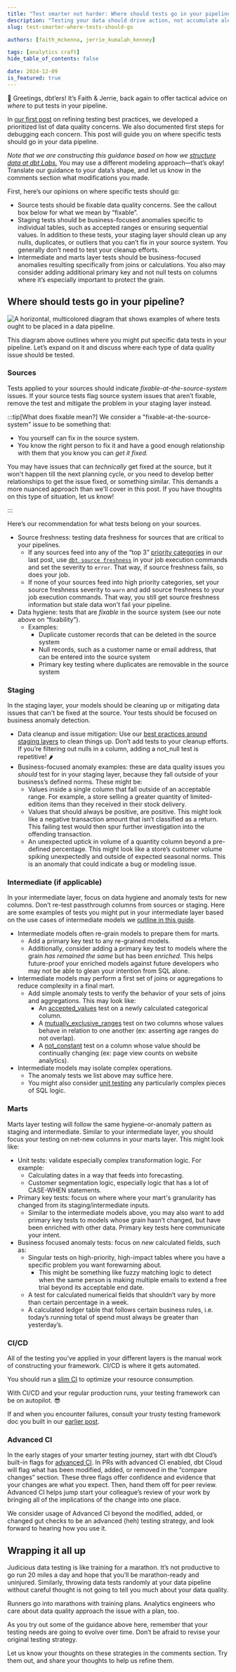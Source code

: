 ```yaml
---
title: "Test smarter not harder: Where should tests go in your pipeline?"
description: "Testing your data should drive action, not accumulate alerts. We take our testing framework developed in our last post and make recommendations for where tests ought to go at each transformation stage."
slug: test-smarter-where-tests-should-go

authors: [faith_mckenna, jerrie_kumalah_kenney]

tags: [analytics craft]
hide_table_of_contents: false

date: 2024-12-09
is_featured: true
---
```


👋 Greetings, dbt’ers! It’s Faith & Jerrie, back again to offer tactical advice on *where* to put tests in your pipeline.

In [our first post](/blog/test-smarter-not-harder) on refining testing best practices, we developed a prioritized list of data quality concerns. We also documented first steps for debugging each concern. This post will guide you on where specific tests should go in your data pipeline.

*Note that we are constructing this guidance based on how we [structure data at dbt Labs.](/best-practices/how-we-structure/1-guide-overview#guide-structure-overview)* You may use a different modeling approach—that’s okay! Translate our guidance to your data’s shape, and let us know in the comments section what modifications you made. 

First, here’s our opinions on where specific tests should go:

- Source tests should be fixable data quality concerns. See the callout box below for what we mean by “fixable”.
- Staging tests should be business-focused anomalies specific to individual tables, such as accepted ranges or ensuring sequential values. In addition to these tests, your staging layer should clean up any nulls, duplicates, or outliers that you can’t fix in your source system. You generally don’t need to test your cleanup efforts.
- Intermediate and marts layer tests should be business-focused anomalies resulting specifically from joins or calculations.  You also may consider adding additional primary key and not null tests on columns where it’s especially important to protect the grain.

<!--truncate-->

## Where should tests go in your pipeline?

![A horizontal, multicolored diagram that shows examples of where tests ought to be placed in a data pipeline.](/img/blog/2024-11-27-test-smarter-part-2/testing_pipeline.png)

This diagram above outlines where you might put specific data tests in your pipeline. Let’s expand on it and discuss where each type of data quality issue should be tested. 

### Sources

Tests applied to your sources should indicate *fixable-at-the-source-system* issues. If your source tests flag source system issues that aren’t fixable, remove the test and mitigate the problem in your staging layer instead. 

:::tip[What does fixable mean?]
We consider a "fixable-at-the-source-system" issue to be something that:

- You yourself can fix in the source system.
- You know the right person to fix it and have a good enough relationship with them that you know you can *get it fixed.*

You may have issues that can *technically* get fixed at the source, but it won't happen till the next planning cycle, or you need to develop better relationships to get the issue fixed, or something similar. This demands a more nuanced approach than we'll cover in this post. If you have thoughts on this type of situation, let us know!

:::

Here’s our recommendation for what tests belong on your sources. 

- Source freshness: testing data freshness for sources that are critical to your pipelines.
    - If any sources feed into any of the “top 3” [priority categories](https://docs.getdbt.com/blog/test-smarter-not-harder#how-to-prioritize-data-quality-concerns-in-your-pipeline) in our last post, use [`dbt source freshness`](https://docs.getdbt.com/docs/deploy/source-freshness) in your job execution commands and set the severity to `error`. That way, if source freshness fails, so does your job.
    - If none of your sources feed into high priority categories, set your source freshness severity to `warn` and add source freshness to your job execution commands. That way, you still get source freshness information but stale data won't fail your pipeline.
- Data hygiene: tests that are *fixable* in the source system (see our note above on “fixability”).
    - Examples:
        - Duplicate customer records that can be deleted in the source system
        - Null records, such as a customer name or email address, that can be entered into the source system
        - Primary key testing where duplicates are removable in the source system

### Staging

In the staging layer, your models should be cleaning up or mitigating data issues that can't be fixed at the source. Your tests should be focused on business anomaly detection.

- Data cleanup and issue mitigation: Use our [best practices around staging layers](https://docs.getdbt.com/best-practices/how-we-structure/2-staging) to clean things up. Don’t add tests to your cleanup efforts. If you’re filtering out nulls in a column, adding a not_null test is repetitive!  🌶️
- Business-focused anomaly examples: these are data quality issues you *should* test for in your staging layer, because they fall outside of your business’s defined norms. These might be:
    - Values inside a single column that fall outside of an acceptable range. For example, a store selling a greater quantity of limited-edition items than they received in their stock delivery.
    - Values that should always be positive, are positive. This might look like a negative transaction amount that isn’t classified as a return. This failing test would then spur further investigation into the offending transaction.
    - An unexpected uptick in volume of a quantity column beyond a pre-defined percentage. This might look like a store’s customer volume spiking unexpectedly and outside of expected seasonal norms. This is an anomaly that could indicate a bug or modeling issue.
  
### Intermediate (if applicable)

In your intermediate layer, focus on data hygiene and anomaly tests for new columns. Don’t re-test passthrough columns from sources or staging. Here are some examples of tests you might put in your intermediate layer based on the use cases of intermediate models we [outline in this guide](/best-practices/how-we-structure/3-intermediate#intermediate-models).

- Intermediate models often re-grain models to prepare them for marts.
    - Add a primary key test to any re-grained models.
    - Additionally, consider adding a primary key test to models where the grain *has remained the same* but has been *enriched.* This helps future-proof your enriched models against future developers who may not be able to glean your intention from SQL alone.
- Intermediate models may perform a first set of joins or aggregations to reduce complexity in a final mart.
    - Add simple anomaly tests to verify the behavior of your sets of joins and aggregations. This may look like:
        - An [accepted_values](/reference/resource-properties/data-tests#accepted_values) test on a newly calculated categorical column.
        - A [mutually_exclusive_ranges](https://github.com/dbt-labs/dbt-utils#mutually_exclusive_ranges-source) test on two columns whose values behave in relation to one another (ex: asserting age ranges do not overlap).
        - A [not_constant](https://github.com/dbt-labs/dbt-utils#not_constant-source) test on a column whose value should be continually changing (ex: page view counts on website analytics).
- Intermediate models may isolate complex operations.
    - The anomaly tests we list above may suffice here.
    - You might also consider [unit testing](/docs/build/unit-tests) any particularly complex pieces of SQL logic.

### Marts

Marts layer testing will follow the same hygiene-or-anomaly pattern as staging and intermediate. Similar to your intermediate layer, you should focus your testing on net-new columns in your marts layer. This might look like:

- Unit tests: validate especially complex transformation logic. For example:
    - Calculating dates in a way that feeds into forecasting.
    - Customer segmentation logic, especially logic that has a lot of CASE-WHEN statements.
- Primary key tests: focus on where where your mart's granularity has changed from its staging/intermediate inputs.
    - Similar to the intermediate models above, you may also want to add primary key tests to models whose grain hasn’t changed, but have been enriched with other data. Primary key tests here communicate your intent.
- Business focused anomaly tests: focus on *new* calculated fields, such as:
    - Singular tests on high-priority, high-impact tables where you have a specific problem you want forewarning about.
        - This might be something like fuzzy matching logic to detect when the same person is making multiple emails to extend a free trial beyond its acceptable end date.
    - A test for calculated numerical fields that shouldn’t vary by more than certain percentage in a week.
    - A calculated ledger table that follows certain business rules, i.e. today’s running total of spend must always be greater than yesterday’s.

### CI/CD

All of the testing you’ve applied in your different layers is the manual work of constructing your framework. CI/CD is where it gets automated. 

You should run a [slim CI](/best-practices/best-practice-workflows#run-only-modified-models-to-test-changes-slim-ci) to optimize your resource consumption. 

With CI/CD and your regular production runs, your testing framework can be on autopilot. 😎

If and when you encounter failures, consult your trusty testing framework doc you built in our [earlier post](/blog/test-smarter-not-harder).

### Advanced CI

In the early stages of your smarter testing journey, start with dbt Cloud’s built-in flags for [advanced CI](/docs/deploy/advanced-ci). In PRs with advanced CI enabled, dbt Cloud will flag what has been modified, added, or removed in the “compare changes” section. These three flags offer confidence and evidence that your changes are what you expect. Then, hand them off for peer review. Advanced CI helps jump start your colleague’s review of your work by bringing all of the implications of the change into one place. 

We consider usage of Advanced CI beyond the modified, added, or changed gut checks to be an advanced (heh) testing strategy, and look forward to hearing how you use it. 

## Wrapping it all up

Judicious data testing is like training for a marathon. It’s not productive to go run 20 miles a day and hope that you’ll be marathon-ready and uninjured. Similarly, throwing data tests randomly at your data pipeline without careful thought is not going to tell you much about your data quality. 

Runners go into marathons with training plans. Analytics engineers who care about data quality approach the issue with a plan, too. 

As you try out some of the guidance above here, remember that your testing needs are going to evolve over time. Don’t be afraid to revise your original testing strategy. 

Let us know your thoughts on these strategies in the comments section. Try them out, and share your thoughts to help us refine them.
